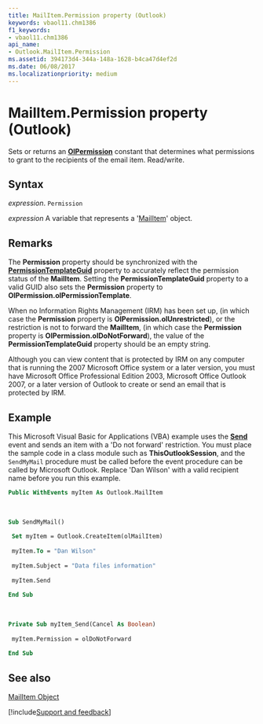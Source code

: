 ```yaml
---
title: MailItem.Permission property (Outlook)
keywords: vbaol11.chm1386
f1_keywords:
- vbaol11.chm1386
api_name:
- Outlook.MailItem.Permission
ms.assetid: 394173d4-344a-148a-1628-b4ca47d4ef2d
ms.date: 06/08/2017
ms.localizationpriority: medium
---
```



# MailItem.Permission property (Outlook)

Sets or returns an **[OlPermission](Outlook.OlPermission.md)** constant that determines what permissions to grant to the recipients of the email item. Read/write.


## Syntax

_expression_. `Permission`

_expression_ A variable that represents a '[MailItem](Outlook.MailItem.md)' object.


## Remarks

The **Permission** property should be synchronized with the **[PermissionTemplateGuid](Outlook.MailItem.PermissionTemplateGuid.md)** property to accurately reflect the permission status of the **MailItem**. Setting the **PermissionTemplateGuid** property to a valid GUID also sets the **Permission** property to **OlPermission.olPermissionTemplate**.

 When no Information Rights Management (IRM) has been set up, (in which case the **Permission** property is **OlPermission.olUnrestricted**), or the restriction is not to forward the **MailItem**, (in which case the **Permission** property is **OlPermission.olDoNotForward**), the value of the **PermissionTemplateGuid** property should be an empty string.

Although you can view content that is protected by IRM on any computer that is running the 2007 Microsoft Office system or a later version, you must have Microsoft Office Professional Edition 2003, Microsoft Office Outlook 2007, or a later version of Outlook to create or send an email that is protected by IRM.


## Example

This Microsoft Visual Basic for Applications (VBA) example uses the **[Send](Outlook.MailItem.Send(method).md)** event and sends an item with a 'Do not forward' restriction. You must place the sample code in a class module such as **ThisOutlookSession**, and the `SendMyMail` procedure must be called before the event procedure can be called by Microsoft Outlook. Replace 'Dan Wilson' with a valid recipient name before you run this example.


```vb
Public WithEvents myItem As Outlook.MailItem 
 
 
 
Sub SendMyMail() 
 
 Set myItem = Outlook.CreateItem(olMailItem) 
 
 myItem.To = "Dan Wilson" 
 
 myItem.Subject = "Data files information" 
 
 myItem.Send 
 
End Sub 
 
 
 
Private Sub myItem_Send(Cancel As Boolean) 
 
 myItem.Permission = olDoNotForward 
 
End Sub
```


## See also


[MailItem Object](Outlook.MailItem.md)

[!include[Support and feedback](~/includes/feedback-boilerplate.md)]